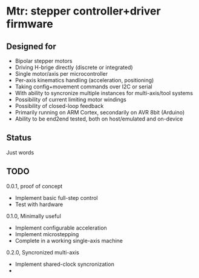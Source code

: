 # Mtr: stepper controller+driver firmware

## Designed for

* Bipolar stepper motors
* Driving H-brige directly (discrete or integrated)
* Single motor/axis per microcontroller
* Per-axis kinematics handling (acceleration, positioning)
* Taking config+movement commands over I2C or serial
* With ability to syncronize multiple instances for multi-axis/tool systems
* Possibility of current limiting motor windings
* Possibility of closed-loop feedback
* Primarily running on ARM Cortex, secondarily on AVR 8bit (Arduino)
* Ability to be end2end tested, both on host/emulated and on-device

## Status
Just words

## TODO

0.0.1, proof of concept

* Implement basic full-step control
* Test with hardware

0.1.0, Minimally useful

* Implement configurable acceleration
* Implement microstepping
* Complete in a working single-axis machine


0.2.0, Syncronized multi-axis

* Implement shared-clock syncronization
* 
